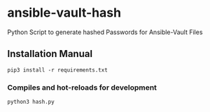 # ansible-vault-hash

Python Script to generate hashed Passwords for Ansible-Vault Files

## Installation Manual

```
pip3 install -r requirements.txt
```

### Compiles and hot-reloads for development
```
python3 hash.py
```

